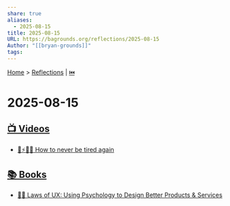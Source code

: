 ```yaml
---
share: true
aliases:
  - 2025-08-15
title: 2025-08-15
URL: https://bagrounds.org/reflections/2025-08-15
Author: "[[bryan-grounds]]"
tags: 
---
```

[Home](../index.md) > [Reflections](./index.md) | [⏮️](./2025-08-14.md)  
# 2025-08-15  
## [📺 Videos](../videos/index.md)  
- [🔋⚡😴🌞 How to never be tired again](../videos/how-to-never-be-tired-again.md)  
  
## [📚 Books](../books/index.md)  
- [🧠📐 Laws of UX: Using Psychology to Design Better Products & Services](../books/laws-of-ux-using-psychology-to-design-better-products-services.md)